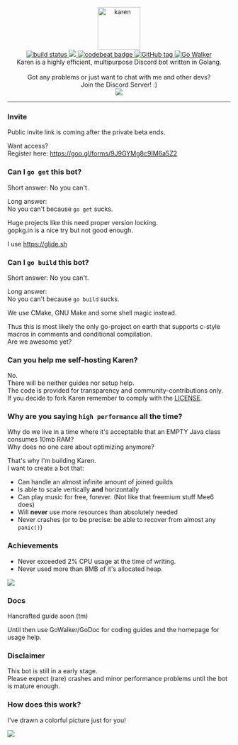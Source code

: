 <p align="center">
  <img alt="karen" width="96" src="http://i.imgur.com/VfgrwQz.jpg">
  <br>
  <a href="<https://travis-ci.org/SubliminalHQ/karen">
    <img alt="build status" src="https://travis-ci.org/SubliminalHQ/karen.svg?branch=master" />
  </a>
  <a href="https://www.codacy.com/app/lukas-breuer/karen?utm_source=github.com&amp;utm_medium=referral&amp;utm_content=sn0w/karen&amp;utm_campaign=Badge_Grade">
    <img src="https://api.codacy.com/project/badge/Grade/ec90cbf66f5c4ecbab15d5dfe73c0ddd"/>
  </a>
  <a href="https://codebeat.co/projects/github-com-sn0w-karen-master">
    <img alt="codebeat badge" src="https://codebeat.co/badges/2d89b948-da1b-40e4-8ecd-f3b7dc394591" />
  </a>
  <a href="#">
    <img src="https://img.shields.io/github/tag/sn0w/karen.svg?style=flat-square" alt="GitHub tag"/>
  </a>
  <a href="https://gowalker.org/github.com/sn0w/Karen">
    <img src="http://gowalker.org/api/v1/badge" alt="Go Walker" />
  </a>
  <br>
  Karen is a highly efficient, multipurpose Discord bot written in Golang.
  <br>
  <br>
  Got any problems or just want to chat with me and other devs?<br>
  Join the Discord Server! :)<br>
  <a href="https://discord.karen.vc">
    <img src="https://discordapp.com/api/guilds/180818466847064065/widget.png">
  </a>
</p>
<hr/>

### Invite
Public invite link is coming after the private beta ends.

Want access?<br>
Register here: https://goo.gl/forms/9J9GYMg8c9IM6a5Z2

### Can I `go get` this bot?
Short answer: No you can't.

Long answer:<br>
No you can't because `go get` sucks.

Huge projects like this need proper version locking.<br>
gopkg.in is a nice try but not good enough.<br>

I use https://glide.sh

### Can I `go build` this bot?
Short answer: No you can't.

Long answer:<br>
No you can't because `go build` sucks.

We use CMake, GNU Make and some shell magic instead.

Thus this is most likely the only go-project on earth that supports c-style macros in comments and conditional compilation.<br>
Are we awesome yet?

### Can you help me self-hosting Karen?
No.<br>
There will be neither guides nor setup help.<br>
The code is provided for transparency and community-contributions only.
<br>
If you decide to fork Karen remember to comply with the [LICENSE](https://github.com/sn0w/karen/blob/master/LICENSE).

### Why are you saying `high performance` all the time?
Why do we live in a time where it's acceptable that an EMPTY Java class consumes 10mb RAM?<br>
Why does no one care about optimizing anymore?

That's why I'm building Karen.<br>
I want to create a bot that:

 - Can handle an almost infinite amount of joined guilds
 - Is able to scale vertically **and** horizontally
 - Can play music for free, forever. (Not like that freemium stuff Mee6 does)
 - Will **never** use more resources than absolutely needed
 - Never crashes (or to be precise: be able to recover from almost any `panic()`)

### Achievements

- Never exceeded 2% CPU usage at the time of writing.
- Never used more than 8MB of it's allocated heap.

![](https://i.imgur.com/lGf08Yo.png)

### Docs
Hancrafted guide soon (tm)

Until then use GoWalker/GoDoc for coding guides and
the homepage for usage help.

### Disclaimer
This bot is still in a early stage.<br>
Please expect (rare) crashes and minor performance problems until the bot is mature enough.

### How does this work?
I've drawn a colorful picture just for you!

![](http://i.imgur.com/lI3VJDo.png)
